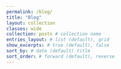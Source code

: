 ```yaml
---
permalink: /blog/
title: "Blog"
layout: collection
classes: wide
collection: posts # collection name
entries_layout: # list (default), grid
show_excerpts: # true (default), false
sort_by: # date (default) title
sort_order: # forward (default), reverse
---
```


